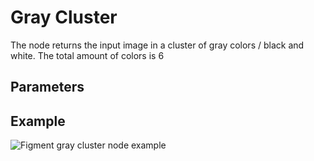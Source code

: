 # Gray Cluster

The node returns the input image in a cluster of gray colors / black and white. The total amount of colors is 6

## Parameters

## Example

<img src="/img/nodes/grayCluster.jpg" alt="Figment gray cluster node example"/>
